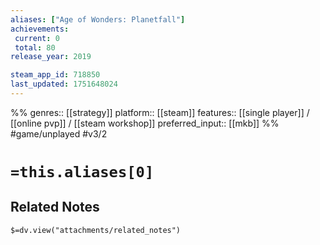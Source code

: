 ```yaml
---
aliases: ["Age of Wonders: Planetfall"]
achievements:
 current: 0
 total: 80
release_year: 2019

steam_app_id: 718850
last_updated: 1751648024
---
```

%%
genres:: [[strategy]]
platform:: [[steam]]
features:: [[single player]] / [[online pvp]] / [[steam workshop]]
preferred_input:: [[mkb]]
%%
#game/unplayed
#v3/2

# `=this.aliases[0]`
## Related Notes
`$=dv.view("attachments/related_notes")`